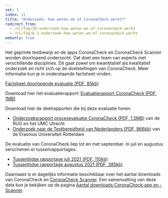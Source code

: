 ```yaml
---
set: 1
index: 11
title: "Onderzoek: hoe weten we of CoronaCheck werkt?"
redirect_from: 
  - /nl/faq/30-onderzoek-hoe-weten-we-of-coronacheck-werkt
  - /nl/faq/6-2-onderzoek-hoe-weten-we-of-coronacheck-werkt
webonly: true
---
```

Het geprinte testbewijs en de apps CoronaCheck en CoronaCheck Scanner worden doorlopend onderzocht. Dat doet een team van experts met verschillende disciplines. Dit gaat zowel om kwantitatief als kwalitatief onderzoek en richt zich op de doelstellingen van CoronaCheck. Meer informatie kun je in onderstaande factsheet vinden.

<a href="/media/Factsheet_doorlopende_evaluatie.pdf" rel="noopener noreferrer" target="_blank">Factsheet doorlopende evaluatie (PDF, 85kb)</a>

Download hier het evaluatierapport: <a href="/media/Evaluatie_CoronaCheck.pdf" rel="noopener noreferrer" target="_blank">Evaluatierapport CoronaCheck (PDF, 1MB)</a>

Download hier de deelrapporten die bij deze evaluatie horen:

- <a href="/media/Onderzoeksrapport_procesevaluatie_CC.pdf" rel="noopener noreferrer" target="_blank">Onderzoeksrapport procesevaluatie CoronaCheck (PDF, 1.5MB)</a> van de RUG en het UMC Utrecht
- <a href="/media/ESHPM_rapport_Onderzoek_Testbereidheid_eindrapport.pdf" rel="noopener noreferrer" target="_blank"> Onderzoek naar de Testbereidheid van Nederlanders (PDF, 966kb)</a> van de Erasmus Universiteit Rotterdam

De evaluatie van CoronaCheck liep tot en met september. In juli en augustus verschenen er tussenrapportages:

- <a href="/media/Tussentijdse_rapportage_juli_2021.pdf" rel="noopener noreferrer" target="_blank">Tussentijdse rapportage juli 2021 (PDF, 110kb)</a>
- <a href="/media/Tussentijdse_rapportage_augustus_2021.pdf" rel="noopener noreferrer" target="_blank">Tussentijdse rapportage augustus 2021 (PDF, 385kb)</a>

Daarnaast is er dagelijks informatie beschikbaar over het aantal downloads van CoronaCheck en [CoronaCheck Scanner](/scanner). Een samenvatting van deze data kun je bekijken op de pagina [Aantal downloads CoronaCheck-app en -Scanner](/nl/faq/1-13-actuele-downloadcijfers/).
